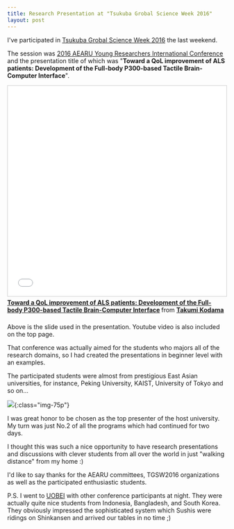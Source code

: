 ```yaml
---
title: Research Presentation at "Tsukuba Grobal Science Week 2016"
layout: post
---
```


I've participated in [Tsukuba Grobal Science Week 2016](http://www.kokuren.tsukuba.ac.jp/TGSW2016/) the last weekend.

The session was [2016 AEARU Young Researchers International Conference](https://www.tsukuba.ac.jp/en/news-list/n201609280917) and the presentation title of which was "**Toward a QoL improvement of ALS patients: Development of the Full-body P300-based Tactile Brain-Computer Interface**".

<iframe src="//www.slideshare.net/slideshow/embed_code/key/nfaT16ZCFz1Lt4" width="595" height="485" frameborder="0" marginwidth="0" marginheight="0" scrolling="no" style="border:1px solid #CCC; border-width:1px; margin-bottom:5px; max-width: 100%;" allowfullscreen> </iframe> <div style="margin-bottom:5px"> <strong> <a href="//www.slideshare.net/TakumiKodama/toward-a-qol-improvement-of-als-patients-development-of-the-fullbody-p300based-tactile-braincomputer-interface" title="Toward a QoL improvement of ALS patients: Development of the Full-body P300-based Tactile Brain-Computer Interface" target="_blank">Toward a QoL improvement of ALS patients: Development of the Full-body P300-based Tactile Brain-Computer Interface</a> </strong> from <strong><a target="_blank" href="//www.slideshare.net/TakumiKodama">Takumi Kodama</a></strong></div><br>
Above is the slide used in the presentation. Youtube video is also included on the top page.

That conference was actually aimed for the students who majors all of the research domains, so I had created the presentations in beginner level with an examples.

The participated students were almost from prestigious East Asian universities, for instance, Peking University, KAIST, University of Tokyo and so on...

![]({{site.cloudinary_url}}/v1479044804/DSC07566_w3mwui.jpg){:class="img-75p"}

I was great honor to be chosen as the top presenter of the host university. My turn was just No.2 of all the programs which had continued for two days. 

I thought this was such a nice opportunity to have research presentations and discussions with clever students from all over the world in just "walking distance" from my home :)

I'd like to say thanks for the AEARU committees, TGSW2016 organizations as well as the participated enthusiastic students.

P.S. I went to [UOBEI](https://appetiteforjapan.com/2016/01/31/uobei-genki-sushi/) with other conference participants at night. They were actually quite nice students from Indonesia, Bangladesh, and South Korea. They obviously impressed the sophisticated system which Sushis were ridings on Shinkansen and arrived our tables in no time ;)

